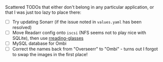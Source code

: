 Scattered TODOs that either don't belong in any particular application, or that I was just too lazy to place there:

- [ ] Try updating Sonarr (if the issue noted in `values.yaml` has been resolved)
- [ ] Move Readarr config onto `iscsi` (NFS seems not to play nice with SQLite), then use [rreading-glasses](https://github.com/blampe/rreading-glasses#usage)
- [ ] MySQL database for Ombi
- [ ] Correct the names back from "Overseerr" to "Ombi" - turns out I forgot to swap the images in the first place!
